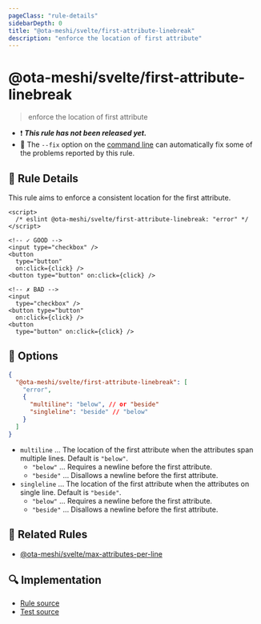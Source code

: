 ```yaml
---
pageClass: "rule-details"
sidebarDepth: 0
title: "@ota-meshi/svelte/first-attribute-linebreak"
description: "enforce the location of first attribute"
---
```


# @ota-meshi/svelte/first-attribute-linebreak

> enforce the location of first attribute

- :exclamation: <badge text="This rule has not been released yet." vertical="middle" type="error"> **_This rule has not been released yet._** </badge>
- :wrench: The `--fix` option on the [command line](https://eslint.org/docs/user-guide/command-line-interface#fixing-problems) can automatically fix some of the problems reported by this rule.

## :book: Rule Details

This rule aims to enforce a consistent location for the first attribute.

<eslint-code-block fix>

<!-- prettier-ignore-start -->
<!--eslint-skip-->

```svelte
<script>
  /* eslint @ota-meshi/svelte/first-attribute-linebreak: "error" */
</script>

<!-- ✓ GOOD -->
<input type="checkbox" />
<button
  type="button"
  on:click={click} />
<button type="button" on:click={click} />

<!-- ✗ BAD -->
<input
  type="checkbox" />
<button type="button"
  on:click={click} />
<button
  type="button" on:click={click} />
```

<!-- prettier-ignore-end -->

</eslint-code-block>

## :wrench: Options

```json
{
  "@ota-meshi/svelte/first-attribute-linebreak": [
    "error",
    {
      "multiline": "below", // or "beside"
      "singleline": "beside" // "below"
    }
  ]
}
```

- `multiline` ... The location of the first attribute when the attributes span multiple lines. Default is `"below"`.
  - `"below"` ... Requires a newline before the first attribute.
  - `"beside"` ... Disallows a newline before the first attribute.
- `singleline` ... The location of the first attribute when the attributes on single line. Default is `"beside"`.
  - `"below"` ... Requires a newline before the first attribute.
  - `"beside"` ... Disallows a newline before the first attribute.

## :couple: Related Rules

- [@ota-meshi/svelte/max-attributes-per-line]

[@ota-meshi/svelte/max-attributes-per-line]: ./max-attributes-per-line.md

## :mag: Implementation

- [Rule source](https://github.com/ota-meshi/eslint-plugin-svelte/blob/main/src/rules/first-attribute-linebreak.ts)
- [Test source](https://github.com/ota-meshi/eslint-plugin-svelte/blob/main/tests/src/rules/first-attribute-linebreak.ts)
